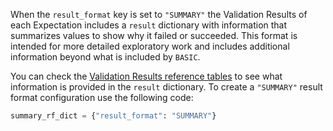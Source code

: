 When the `result_format` key is set to `"SUMMARY"` the Validation Results of each Expectation includes a `result` dictionary with information that summarizes values to show why it failed or succeeded.  This format is intended for more detailed exploratory work and includes additional information beyond what is included by `BASIC`.

You can check the [Validation Results reference tables](#validation-results-reference-tables) to see what information is provided in the `result` dictionary.
To create a `"SUMMARY"` result format configuration use the following code:

```python title="Python"
summary_rf_dict = {"result_format": "SUMMARY"}
```